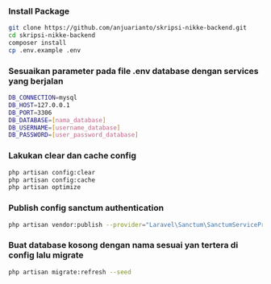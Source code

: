 ### Install Package

```bash
git clone https://github.com/anjuarianto/skripsi-nikke-backend.git 
cd skripsi-nikke-backend
composer install
cp .env.example .env
```


### Sesuaikan parameter pada file .env database dengan services yang berjalan
```bash
DB_CONNECTION=mysql
DB_HOST=127.0.0.1
DB_PORT=3306
DB_DATABASE=[nama_database]
DB_USERNAME=[username_database]
DB_PASSWORD=[user_password_database]
```

### Lakukan clear dan cache config
```bash
php artisan config:clear
php artisan config:cache
php artisan optimize
```

### Publish config sanctum authentication
```bash
php artisan vendor:publish --provider="Laravel\Sanctum\SanctumServiceProvider"
```

### Buat database kosong dengan nama sesuai yan tertera di config lalu migrate
```bash
php artisan migrate:refresh --seed
```